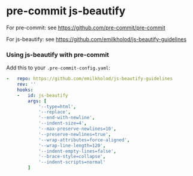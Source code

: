 # pre-commit js-beautify
For pre-commit: see https://github.com/pre-commit/pre-commit

For js-beautify: see https://github.com/emilkholod/js-beautify-guidelines


### Using js-beautify with pre-commit

Add this to your `.pre-commit-config.yaml`:
```yaml
-   repo: https://github.com/emilkholod/js-beautify-guidelines
    rev: ''
    hooks:
    -   id: js-beautify
        args: [
            '--type=html',
            '--replace',
            '--end-with-newline',
            '--indent-size=4',
            '--max-preserve-newlines=10',
            '--preserve-newlines=true',
            '--wrap-attributes=force-aligned',
            '--wrap-line-length=120',
            '--indent-empty-lines=false',
            '--brace-style=collapse',
            '--indent-scripts=normal'
        ]
```
